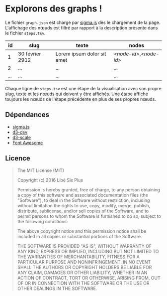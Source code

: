 # Explorons des graphs !

Le fichier `graph.json` est chargé par [sigma.js](https://github.com/jacomyal/sigma.js/tree/master/plugins/sigma.parsers.json) dès le chargement de la page.  
L'affichage des nœuds est filtré par rapport à la description présente dans le fichier `steps.tsv`.

| id | slug | texte | nodes |
| --- | ---- | ----- | --------- |
| 1 | 30 février 2912 | Lorem ipsum dolor sit amet | *&lt;node-id&gt;*,*&lt;node-id&gt;* |
| 2 | ... | ... | ... |
| ... | ... | ... | ... |

Chaque ligne de `steps.tsv` est une étape de la visualisation avec son propre slug, texte et les nœuds qui doivent y être affichés. Une étape affiche toujours les nœuds de l'étape précédente en plus de ses propres nœuds.

## Dépendances

* [sigma.js](https://github.com/jacomyal/sigma.js)
* [d3-dsv](https://github.com/d3/d3-dsv)
* [d3-scale](https://github.com/d3/d3-scale)
* [Font Awesome](https://fortawesome.github.io/Font-Awesome/)

## Licence

> The MIT License (MIT)
>
> Copyright (c) 2016 Libé Six Plus
>
>Permission is hereby granted, free of charge, to any person obtaining a copy of this software and associated documentation files (the "Software"), to deal in the Software without restriction, including without limitation the rights to use, copy, modify, merge, publish, distribute, sublicense, and/or sell copies of the Software, and to permit persons to whom the Software is furnished to do so, subject to the following conditions:
>
> The above copyright notice and this permission notice shall be included in all copies or substantial portions of the Software.
>
> THE SOFTWARE IS PROVIDED "AS IS", WITHOUT WARRANTY OF ANY KIND, EXPRESS OR IMPLIED, INCLUDING BUT NOT LIMITED TO THE WARRANTIES OF MERCHANTABILITY, FITNESS FOR A PARTICULAR PURPOSE AND NONINFRINGEMENT. IN NO EVENT SHALL THE AUTHORS OR COPYRIGHT HOLDERS BE LIABLE FOR ANY CLAIM, DAMAGES OR OTHER LIABILITY, WHETHER IN AN ACTION OF CONTRACT, TORT OR OTHERWISE, ARISING FROM, OUT OF OR IN CONNECTION WITH THE SOFTWARE OR THE USE OR OTHER DEALINGS IN THE SOFTWARE.
>
